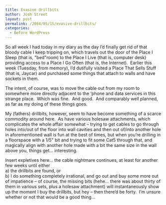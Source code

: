 ```yaml
---
title: Evasive drillbits
author: Josh Street
layout: post
permalink: /2004/05/15/evasive-drillbits/
categories:
  - Before WordPress
---
```

So all week I had today in my diary as the day I&#8217;d finally get rid of that bloody cable I keep tripping on, which travels out the door of the Place I Sleep (that is, "bed"room) to the Place I Live (that is, computer desk) providing access to a Place I Go Often (that is, the Internet).&nbsp; Earlier this week (Tuesday, from memory), I&#8217;d dutifully visited a Place That Sells Stuff (that is, Jaycar) and purchased some things that attach to walls and have sockets in them.

The intent, of course, was to move the cable out from my room to somewhere more directly adjacent to the &#8216;phone and data services in this strange place.&nbsp; Which was fine.&nbsp; And good.&nbsp; And comparably well planned, as far as my doing of these things goes.

My (fathers) drillbits, however, seem to have become something of a scarce commodity around here.&nbsp; As have various holesaw attachments, which complicates the whole affair somewhat &#8211; trying to get cables to go through holes into/out of the floor into wall cavities and then out of/into another hole in aforementioned wall is fun at the best of times, but when you&#8217;re drilling in a floorspace with a 1/5" bit and trying to fit some Cat5 through that, and magically align with another hole made with a bit the same size in the wall above you, things get&#8230; interesting.

Insert expletives here&#8230; the cable nightmare continues, at least for another few weeks until either  
a) the drillbits are found, or  
b) I do something completely irrational, and go out and buy some more out of impatience &#8211; of course, the missing bits (hehe&#8230; there was about thirty of them in various sets, plus a holesaw attachment) will instantaneously show up the moment I buy the drillbits, but hey &#8211; then there&#8217;d be forty.&nbsp; I&#8217;m unsure whether or not that would be a good thing&#8230;